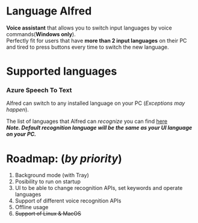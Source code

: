# Language Alfred
**Voice assistant** that allows you to switch input languages by voice commands(**Windows only**).<br>
Perfectly fit for users that have **more than 2 input languages** on their PC and tired to press buttons every time to switch the new language.

# Supported languages
### Azure Speech To Text
Alfred can switch to any installed language on your PC (*Exceptions may happen*).

The list of languages that Alfred can *recognize* you can find [here](https://docs.microsoft.com/en-us/azure/cognitive-services/speech-service/language-support?tabs=speechtotext#speech-to-text)<br>
**_Note. Default recognition language will be the same as your UI language on your PC._**

<!--# How to build & use it

Just run :)

<!--To be able to use it you have to create [Azure speech-to-text](https://docs.microsoft.com/en-us/azure/cognitive-services/speech-service/speech-to-text) instance in Azure Portal and paste credentials in User Secrets to match format provided below.

```
{
  "SubsribtionKey": "value",
  "Region": "value"
}
```-->

# **Roadmap: (*by priority*)**
1. Background mode (with Tray)
2. Posibility to run on startup
3. UI to be able to change recognition APIs, set keywords and operate languages
4. Support of different voice recognition APIs
5. Offline usage
6. ~~Support of Linux & MacOS~~
